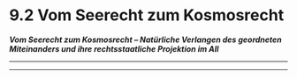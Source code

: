 # 9.2 Vom Seerecht zum Kosmosrecht

_**Vom Seerecht zum Kosmosrecht – Natürliche Verlangen des geordneten Miteinanders und ihre rechtsstaatliche Projektion im All**_

***

***
